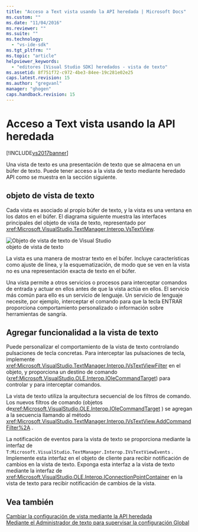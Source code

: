 ```yaml
---
title: "Acceso a Text vista usando la API heredada | Microsoft Docs"
ms.custom: ""
ms.date: "11/04/2016"
ms.reviewer: ""
ms.suite: ""
ms.technology: 
  - "vs-ide-sdk"
ms.tgt_pltfrm: ""
ms.topic: "article"
helpviewer_keywords: 
  - "editores [Visual Studio SDK] heredados - vista de texto"
ms.assetid: 8f751f72-c972-4be3-84ee-19c281e02e25
caps.latest.revision: 15
ms.author: "gregvanl"
manager: "ghogen"
caps.handback.revision: 15
---
```

# Acceso a Text vista usando la API heredada
[!INCLUDE[vs2017banner](../code-quality/includes/vs2017banner.md)]

Una vista de texto es una presentación de texto que se almacena en un búfer de texto.  Puede tener acceso a la vista de texto mediante heredado API como se muestra en la sección siguiente.  
  
## objeto de vista de texto  
 Cada vista es asociado al propio búfer de texto, y la vista es una ventana en los datos en el búfer.  El diagrama siguiente muestra las interfaces principales del objeto de vista de texto, representado por <xref:Microsoft.VisualStudio.TextManager.Interop.VsTextView>.  
  
 ![Objeto de vista de texto de Visual Studio](~/docs/extensibility/media/vstextview.gif "vstextview")  
objeto de vista de texto  
  
 La vista es una manera de mostrar texto en el búfer.  Incluye características como ajuste de línea, y la esquematización, de modo que se ven en la vista no es una representación exacta de texto en el búfer.  
  
 Una vista permite a otros servicios o procesos para interceptar comandos de entrada y actuar en ellos antes de que la vista actúa en ellos.  El servicio más común para ello es un servicio de lenguaje.  Un servicio de lenguaje necesite, por ejemplo, interceptar el comando para que la tecla ENTRAR proporciona comportamiento personalizado o información sobre herramientas de sangría.  
  
## Agregar funcionalidad a la vista de texto  
 Puede personalizar el comportamiento de la vista de texto controlando pulsaciones de tecla concretas.  Para interceptar las pulsaciones de tecla, implemente <xref:Microsoft.VisualStudio.TextManager.Interop.IVsTextViewFilter> en el objeto, y proporciona un destino de comando \(<xref:Microsoft.VisualStudio.OLE.Interop.IOleCommandTarget>\) para controlar y para interceptar comandos.  
  
 La vista de texto utiliza la arquitectura secuencial de los filtros de comando.  Los nuevos filtros de comando \(objetos de<xref:Microsoft.VisualStudio.OLE.Interop.IOleCommandTarget> \) se agregan a la secuencia llamando al método <xref:Microsoft.VisualStudio.TextManager.Interop.IVsTextView.AddCommandFilter%2A> .  
  
 La notificación de eventos para la vista de texto se proporciona mediante la interfaz de `T:Microsoft.VisualStudio.TextManager.Interop.IVsTextViewEvents` .  Implemente esta interfaz en el objeto de cliente para recibir notificación de cambios en la vista de texto.  Exponga esta interfaz a la vista de texto mediante la interfaz de <xref:Microsoft.VisualStudio.OLE.Interop.IConnectionPointContainer> en la vista de texto para recibir notificación de cambios de la vista.  
  
## Vea también  
 [Cambiar la configuración de vista mediante la API heredada](../extensibility/changing-view-settings-by-using-the-legacy-api.md)   
 [Mediante el Administrador de texto para supervisar la configuración Global](../extensibility/using-the-text-manager-to-monitor-global-settings.md)